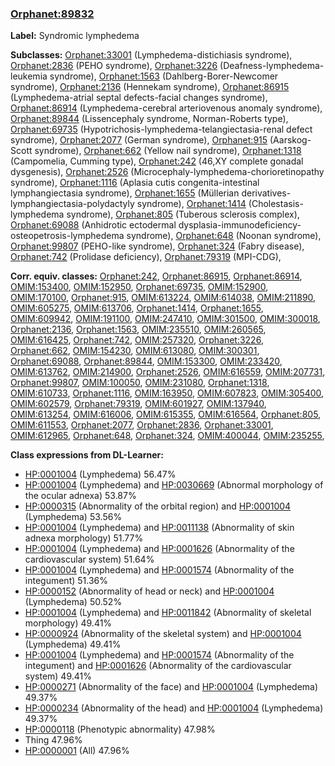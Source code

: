 
### [Orphanet:89832](http://www.orpha.net/ORDO/Orphanet_89832)
**Label:** Syndromic lymphedema

**Subclasses:** [Orphanet:33001](http://www.orpha.net/ORDO/Orphanet_33001) (Lymphedema-distichiasis syndrome), [Orphanet:2836](http://www.orpha.net/ORDO/Orphanet_2836) (PEHO syndrome), [Orphanet:3226](http://www.orpha.net/ORDO/Orphanet_3226) (Deafness-lymphedema-leukemia syndrome), [Orphanet:1563](http://www.orpha.net/ORDO/Orphanet_1563) (Dahlberg-Borer-Newcomer syndrome), [Orphanet:2136](http://www.orpha.net/ORDO/Orphanet_2136) (Hennekam syndrome), [Orphanet:86915](http://www.orpha.net/ORDO/Orphanet_86915) (Lymphedema-atrial septal defects-facial changes syndrome), [Orphanet:86914](http://www.orpha.net/ORDO/Orphanet_86914) (Lymphedema-cerebral arteriovenous anomaly syndrome), [Orphanet:89844](http://www.orpha.net/ORDO/Orphanet_89844) (Lissencephaly syndrome, Norman-Roberts type), [Orphanet:69735](http://www.orpha.net/ORDO/Orphanet_69735) (Hypotrichosis-lymphedema-telangiectasia-renal defect syndrome), [Orphanet:2077](http://www.orpha.net/ORDO/Orphanet_2077) (German syndrome), [Orphanet:915](http://www.orpha.net/ORDO/Orphanet_915) (Aarskog-Scott syndrome), [Orphanet:662](http://www.orpha.net/ORDO/Orphanet_662) (Yellow nail syndrome), [Orphanet:1318](http://www.orpha.net/ORDO/Orphanet_1318) (Campomelia, Cumming type), [Orphanet:242](http://www.orpha.net/ORDO/Orphanet_242) (46,XY complete gonadal dysgenesis), [Orphanet:2526](http://www.orpha.net/ORDO/Orphanet_2526) (Microcephaly-lymphedema-chorioretinopathy syndrome), [Orphanet:1116](http://www.orpha.net/ORDO/Orphanet_1116) (Aplasia cutis congenita-intestinal lymphangiectasia syndrome), [Orphanet:1655](http://www.orpha.net/ORDO/Orphanet_1655) (Müllerian derivatives-lymphangiectasia-polydactyly syndrome), [Orphanet:1414](http://www.orpha.net/ORDO/Orphanet_1414) (Cholestasis-lymphedema syndrome), [Orphanet:805](http://www.orpha.net/ORDO/Orphanet_805) (Tuberous sclerosis complex), [Orphanet:69088](http://www.orpha.net/ORDO/Orphanet_69088) (Anhidrotic ectodermal dysplasia-immunodeficiency-osteopetrosis-lymphedema syndrome), [Orphanet:648](http://www.orpha.net/ORDO/Orphanet_648) (Noonan syndrome), [Orphanet:99807](http://www.orpha.net/ORDO/Orphanet_99807) (PEHO-like syndrome), [Orphanet:324](http://www.orpha.net/ORDO/Orphanet_324) (Fabry disease), [Orphanet:742](http://www.orpha.net/ORDO/Orphanet_742) (Prolidase deficiency), [Orphanet:79319](http://www.orpha.net/ORDO/Orphanet_79319) (MPI-CDG), 

**Corr. equiv. classes:** [Orphanet:242](http://www.orpha.net/ORDO/Orphanet_242), [Orphanet:86915](http://www.orpha.net/ORDO/Orphanet_86915), [Orphanet:86914](http://www.orpha.net/ORDO/Orphanet_86914), [OMIM:153400](http://purl.obolibrary.org/obo/OMIM_153400), [OMIM:152950](http://purl.obolibrary.org/obo/OMIM_152950), [Orphanet:69735](http://www.orpha.net/ORDO/Orphanet_69735), [OMIM:152900](http://purl.obolibrary.org/obo/OMIM_152900), [OMIM:170100](http://purl.obolibrary.org/obo/OMIM_170100), [Orphanet:915](http://www.orpha.net/ORDO/Orphanet_915), [OMIM:613224](http://purl.obolibrary.org/obo/OMIM_613224), [OMIM:614038](http://purl.obolibrary.org/obo/OMIM_614038), [OMIM:211890](http://purl.obolibrary.org/obo/OMIM_211890), [OMIM:605275](http://purl.obolibrary.org/obo/OMIM_605275), [OMIM:613706](http://purl.obolibrary.org/obo/OMIM_613706), [Orphanet:1414](http://www.orpha.net/ORDO/Orphanet_1414), [Orphanet:1655](http://www.orpha.net/ORDO/Orphanet_1655), [OMIM:609942](http://purl.obolibrary.org/obo/OMIM_609942), [OMIM:191100](http://purl.obolibrary.org/obo/OMIM_191100), [OMIM:247410](http://purl.obolibrary.org/obo/OMIM_247410), [OMIM:301500](http://purl.obolibrary.org/obo/OMIM_301500), [OMIM:300018](http://purl.obolibrary.org/obo/OMIM_300018), [Orphanet:2136](http://www.orpha.net/ORDO/Orphanet_2136), [Orphanet:1563](http://www.orpha.net/ORDO/Orphanet_1563), [OMIM:235510](http://purl.obolibrary.org/obo/OMIM_235510), [OMIM:260565](http://purl.obolibrary.org/obo/OMIM_260565), [OMIM:616425](http://purl.obolibrary.org/obo/OMIM_616425), [Orphanet:742](http://www.orpha.net/ORDO/Orphanet_742), [OMIM:257320](http://purl.obolibrary.org/obo/OMIM_257320), [Orphanet:3226](http://www.orpha.net/ORDO/Orphanet_3226), [Orphanet:662](http://www.orpha.net/ORDO/Orphanet_662), [OMIM:154230](http://purl.obolibrary.org/obo/OMIM_154230), [OMIM:613080](http://purl.obolibrary.org/obo/OMIM_613080), [OMIM:300301](http://purl.obolibrary.org/obo/OMIM_300301), [Orphanet:69088](http://www.orpha.net/ORDO/Orphanet_69088), [Orphanet:89844](http://www.orpha.net/ORDO/Orphanet_89844), [OMIM:153300](http://purl.obolibrary.org/obo/OMIM_153300), [OMIM:233420](http://purl.obolibrary.org/obo/OMIM_233420), [OMIM:613762](http://purl.obolibrary.org/obo/OMIM_613762), [OMIM:214900](http://purl.obolibrary.org/obo/OMIM_214900), [Orphanet:2526](http://www.orpha.net/ORDO/Orphanet_2526), [OMIM:616559](http://purl.obolibrary.org/obo/OMIM_616559), [OMIM:207731](http://purl.obolibrary.org/obo/OMIM_207731), [Orphanet:99807](http://www.orpha.net/ORDO/Orphanet_99807), [OMIM:100050](http://purl.obolibrary.org/obo/OMIM_100050), [OMIM:231080](http://purl.obolibrary.org/obo/OMIM_231080), [Orphanet:1318](http://www.orpha.net/ORDO/Orphanet_1318), [OMIM:610733](http://purl.obolibrary.org/obo/OMIM_610733), [Orphanet:1116](http://www.orpha.net/ORDO/Orphanet_1116), [OMIM:163950](http://purl.obolibrary.org/obo/OMIM_163950), [OMIM:607823](http://purl.obolibrary.org/obo/OMIM_607823), [OMIM:305400](http://purl.obolibrary.org/obo/OMIM_305400), [OMIM:602579](http://purl.obolibrary.org/obo/OMIM_602579), [Orphanet:79319](http://www.orpha.net/ORDO/Orphanet_79319), [OMIM:601927](http://purl.obolibrary.org/obo/OMIM_601927), [OMIM:137940](http://purl.obolibrary.org/obo/OMIM_137940), [OMIM:613254](http://purl.obolibrary.org/obo/OMIM_613254), [OMIM:616006](http://purl.obolibrary.org/obo/OMIM_616006), [OMIM:615355](http://purl.obolibrary.org/obo/OMIM_615355), [OMIM:616564](http://purl.obolibrary.org/obo/OMIM_616564), [Orphanet:805](http://www.orpha.net/ORDO/Orphanet_805), [OMIM:611553](http://purl.obolibrary.org/obo/OMIM_611553), [Orphanet:2077](http://www.orpha.net/ORDO/Orphanet_2077), [Orphanet:2836](http://www.orpha.net/ORDO/Orphanet_2836), [Orphanet:33001](http://www.orpha.net/ORDO/Orphanet_33001), [OMIM:612965](http://purl.obolibrary.org/obo/OMIM_612965), [Orphanet:648](http://www.orpha.net/ORDO/Orphanet_648), [Orphanet:324](http://www.orpha.net/ORDO/Orphanet_324), [OMIM:400044](http://purl.obolibrary.org/obo/OMIM_400044), [OMIM:235255](http://purl.obolibrary.org/obo/OMIM_235255), 

**Class expressions from DL-Learner:**

- [HP:0001004](http://purl.obolibrary.org/obo/HP_0001004) (Lymphedema) 56.47%
- [HP:0001004](http://purl.obolibrary.org/obo/HP_0001004) (Lymphedema) and [HP:0030669](http://purl.obolibrary.org/obo/HP_0030669) (Abnormal morphology of the ocular adnexa) 53.87%
- [HP:0000315](http://purl.obolibrary.org/obo/HP_0000315) (Abnormality of the orbital region) and [HP:0001004](http://purl.obolibrary.org/obo/HP_0001004) (Lymphedema) 53.56%
- [HP:0001004](http://purl.obolibrary.org/obo/HP_0001004) (Lymphedema) and [HP:0011138](http://purl.obolibrary.org/obo/HP_0011138) (Abnormality of skin adnexa morphology) 51.77%
- [HP:0001004](http://purl.obolibrary.org/obo/HP_0001004) (Lymphedema) and [HP:0001626](http://purl.obolibrary.org/obo/HP_0001626) (Abnormality of the cardiovascular system) 51.64%
- [HP:0001004](http://purl.obolibrary.org/obo/HP_0001004) (Lymphedema) and [HP:0001574](http://purl.obolibrary.org/obo/HP_0001574) (Abnormality of the integument) 51.36%
- [HP:0000152](http://purl.obolibrary.org/obo/HP_0000152) (Abnormality of head or neck) and [HP:0001004](http://purl.obolibrary.org/obo/HP_0001004) (Lymphedema) 50.52%
- [HP:0001004](http://purl.obolibrary.org/obo/HP_0001004) (Lymphedema) and [HP:0011842](http://purl.obolibrary.org/obo/HP_0011842) (Abnormality of skeletal morphology) 49.41%
- [HP:0000924](http://purl.obolibrary.org/obo/HP_0000924) (Abnormality of the skeletal system) and [HP:0001004](http://purl.obolibrary.org/obo/HP_0001004) (Lymphedema) 49.41%
- [HP:0001004](http://purl.obolibrary.org/obo/HP_0001004) (Lymphedema) and [HP:0001574](http://purl.obolibrary.org/obo/HP_0001574) (Abnormality of the integument) and [HP:0001626](http://purl.obolibrary.org/obo/HP_0001626) (Abnormality of the cardiovascular system) 49.41%
- [HP:0000271](http://purl.obolibrary.org/obo/HP_0000271) (Abnormality of the face) and [HP:0001004](http://purl.obolibrary.org/obo/HP_0001004) (Lymphedema) 49.37%
- [HP:0000234](http://purl.obolibrary.org/obo/HP_0000234) (Abnormality of the head) and [HP:0001004](http://purl.obolibrary.org/obo/HP_0001004) (Lymphedema) 49.37%
- [HP:0000118](http://purl.obolibrary.org/obo/HP_0000118) (Phenotypic abnormality) 47.98%
- Thing 47.96%
- [HP:0000001](http://purl.obolibrary.org/obo/HP_0000001) (All) 47.96%


